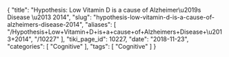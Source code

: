 {
    "title": "Hypothesis: Low Vitamin D is a cause of Alzheimer\u2019s Disease \u2013 2014",
    "slug": "hypothesis-low-vitamin-d-is-a-cause-of-alzheimers-disease-2014",
    "aliases": [
        "/Hypothesis+Low+Vitamin+D+is+a+cause+of+Alzheimers+Disease+\u2013+2014",
        "/10227"
    ],
    "tiki_page_id": 10227,
    "date": "2018-11-23",
    "categories": [
        "Cognitive"
    ],
    "tags": [
        "Cognitive"
    ]
}